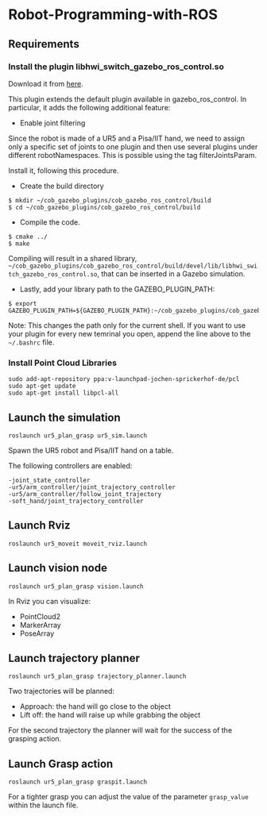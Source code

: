 # Robot-Programming-with-ROS

## Requirements

  ### Install the plugin libhwi_switch_gazebo_ros_control.so
  
  Download it from [here](https://github.com/ipa320/cob_gazebo_plugins/tree/kinetic_dev/cob_gazebo_ros_control).

This plugin extends the default plugin available in gazebo_ros_control. In particular, it adds the following additional feature:

- Enable joint filtering

Since the robot is made of a UR5 and a Pisa/IIT hand, we need to assign only a specific set of joints to one plugin and then use several plugins under different robotNamespaces. This is possible using the tag filterJointsParam.

  Install it, following this procedure.
  
  - Create the build directory
```
$ mkdir ~/cob_gazebo_plugins/cob_gazebo_ros_control/build
$ cd ~/cob_gazebo_plugins/cob_gazebo_ros_control/build
```
- Compile the code.
```
$ cmake ../
$ make
```
Compiling will result in a shared library,  ` ~/cob_gazebo_plugins/cob_gazebo_ros_control/build/devel/lib/libhwi_switch_gazebo_ros_control.so`, that can be inserted in a Gazebo simulation.

- Lastly, add your library path to the GAZEBO_PLUGIN_PATH:
```
$ export GAZEBO_PLUGIN_PATH=${GAZEBO_PLUGIN_PATH}:~/cob_gazebo_plugins/cob_gazebo_ros_control/build/devel/lib/

```
Note: This changes the path only for the current shell. If you want to use your plugin for every new temrinal you open, append the line above to the `~/.bashrc` file.


  ### Install Point Cloud Libraries

```
sudo add-apt-repository ppa:v-launchpad-jochen-sprickerhof-de/pcl
sudo apt-get update
sudo apt-get install libpcl-all
```

## Launch the simulation

```
roslaunch ur5_plan_grasp ur5_sim.launch 
```
Spawn the UR5 robot and Pisa/IIT hand on a table.

The following controllers are enabled:
```
-joint_state_controller
-ur5/arm_controller/joint_trajectory_controller
-ur5/arm_controller/follow_joint_trajectory
-soft_hand/joint_trajectory_controller
```
## Launch Rviz

```
roslaunch ur5_moveit moveit_rviz.launch
```

## Launch vision node

```
roslaunch ur5_plan_grasp vision.launch 
```
In Rviz you can visualize:
  - PointCloud2 
  - MarkerArray
  - PoseArray 

## Launch trajectory planner

```
roslaunch ur5_plan_grasp trajectory_planner.launch 
```
Two trajectories will be planned: 
- Approach: the hand will go close to the object
- Lift off: the hand will raise up while grabbing the object

For the second trajectory the planner will wait for the success of the grasping action.

## Launch Grasp action

```
roslaunch ur5_plan_grasp graspit.launch 
```
For a tighter grasp you can adjust the value of the parameter `grasp_value` within the launch file.
